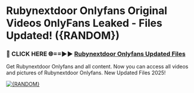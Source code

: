 # Rubynextdoor Onlyfans Original Videos 0nlyFans Leaked - Files Updated! ({RANDOM})

<h3>🔴 CLICK HERE 🌐==►► <a href="https://betterlinks.top/A2PfLJ" rel="nofollow">Rubynextdoor Onlyfans Updated Files</a></h3>

Get Rubynextdoor Onlyfans and all content. Now you can access all videos and pictures of Rubynextdoor Onlyfans. New Updated Files 2025!

[![{RANDOM}](https://i.imgur.com/ppqm5kG.gif)](https://betterlinks.top/A2PfLJ)